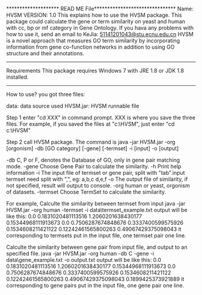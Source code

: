 ******************** READ ME File*******************************
Name: HVSM
VERSION: 1.0
This explains how to use the HVSM package. This package could calculate the gene or term similarity on yeast and human with cc, bp or mf category in Gene Ontology. If you hava any problems with how to use it, send an email to KeJia:
<51141201043@stu.ecnu.edu.cn>
HVSM is a novel approach that measures GO term similarity by incorporating information from gene co-function networks in addition to using GO structure and their annotations. 

****************************************************************
Requirements
This package requires Windows 7 with JRE 1.8 or JDK 1.8 installed.
*****************************************************************

How to use?
you got three files: 

data: data source used
HVSM.jar: HVSM runnable file

Step 1  enter "cd XXX\" in command prompt. XXX is where you save the three files. For example, if you saved the files at "c:\HVSM\", just enter "cd c:\HVSM\"

Step 2 call HVSM package. The command is 
java -jar HVSM.jar -org [orgonism] -db [GO category] [-gene] [-termset] -i [input] -o [output]

 -db <arg>    C, P or F, denotes the Database of GO, only in gene pair matching mode.
 -gene        Choose Gene Pair to calculate the similarity.
 -h           Print help information
 -i <arg>     The input file of termset or gene pair, split with
              "tab".input termset need split with ",", eg: a,b,c
              d,e,f
 -o <arg>     The output file of similarity, if not specified, result will output to console.
 -org <arg>   human or yeast, orgonism of datasets.
 -termset     Choose TermSet to calculate the similarity.

For example,
Calculte the similarity between termset from input
java -jar HVSM.jar -org human -termset -i data\termset_example.txt
output will be like this:
0.0
0.1831020481113516
1.2060201638430177
0.15344968111913673
0.0
0.7506287674848676
0.3337400599575926
0.1534608211421122
0.12242461565800263
0.49067429375098043
it corresponding to termsets put in the input file, one termset pair one line.

Calculte the similarity between gene  pair from input file, and output to an specified file.
java -jar HVSM.jar -org human -db C -gene -i data\gene_example.txt -o output.txt
output will be like this:
0.0
0.1831020481113516
1.2060201638430177
0.15344968111913673
0.0
0.7506287674848676
0.3337400599575926
0.1534608211421122
0.12242461565800263
0.49067429375098043
0.1899425373921889
it corresponding to gene pairs put in the input file, one gene pair one line.